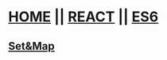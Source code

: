 # [HOME](https://tangdexin.github.io)  ||  [REACT](https://tangdexin.github.io/react/index)  ||  [ES6](tangdexin.github.io/ES6/index) 
## [Set&Map](tangdexin.github.io/ES6/Set&Map)
